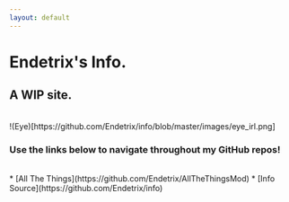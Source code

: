 ```yaml
---
layout: default
---
```


# Endetrix's Info.

## A WIP site.

<br>
!(Eye)[https://github.com/Endetrix/info/blob/master/images/eye_irl.png]


### Use the links below to navigate throughout my GitHub repos!
<br>
* [All The Things](https://github.com/Endetrix/AllTheThingsMod)
* [Info Source](https://github.com/Endetrix/info)



